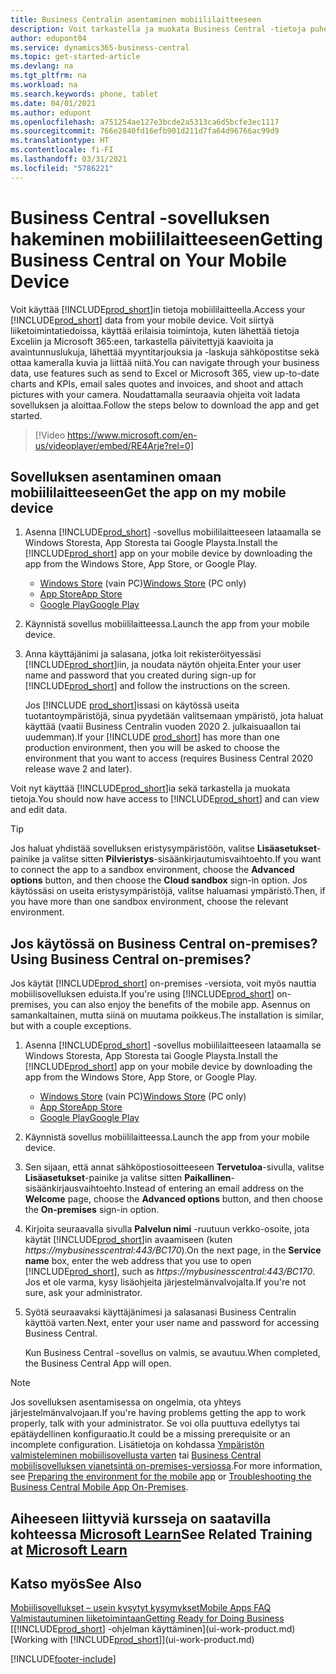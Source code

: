 ```yaml
---
title: Business Centralin asentaminen mobiililaitteeseen
description: Voit tarkastella ja muokata Business Central -tietoja puhelimessa tai tabletissa.
author: edupont04
ms.service: dynamics365-business-central
ms.topic: get-started-article
ms.devlang: na
ms.tgt_pltfrm: na
ms.workload: na
ms.search.keywords: phone, tablet
ms.date: 04/01/2021
ms.author: edupont
ms.openlocfilehash: a751254ae127e3bcde2a5313ca6d5bcfe3ec1117
ms.sourcegitcommit: 766e2840fd16efb901d211d7fa64d96766ac99d9
ms.translationtype: HT
ms.contentlocale: fi-FI
ms.lasthandoff: 03/31/2021
ms.locfileid: "5786221"
---
```

# <a name="getting-business-central-on-your-mobile-device"></a><span data-ttu-id="d9de3-103">Business Central -sovelluksen hakeminen mobiililaitteeseen</span><span class="sxs-lookup"><span data-stu-id="d9de3-103">Getting Business Central on Your Mobile Device</span></span>

<span data-ttu-id="d9de3-104">Voit käyttää [!INCLUDE[prod_short](includes/prod_short.md)]in tietoja mobiililaitteella.</span><span class="sxs-lookup"><span data-stu-id="d9de3-104">Access your [!INCLUDE[prod_short](includes/prod_short.md)] data from your mobile device.</span></span> <span data-ttu-id="d9de3-105">Voit siirtyä liiketoimintatiedoissa, käyttää erilaisia toimintoja, kuten lähettää tietoja Exceliin ja Microsoft 365:een, tarkastella päivitettyjä kaavioita ja avaintunnuslukuja, lähettää myyntitarjouksia ja -laskuja sähköpostitse sekä ottaa kameralla kuvia ja liittää niitä.</span><span class="sxs-lookup"><span data-stu-id="d9de3-105">You can navigate through your business data, use features such as send to Excel or Microsoft 365, view up-to-date charts and KPIs, email sales quotes and invoices, and shoot and attach pictures with your camera.</span></span> <span data-ttu-id="d9de3-106">Noudattamalla seuraavia ohjeita voit ladata sovelluksen ja aloittaa.</span><span class="sxs-lookup"><span data-stu-id="d9de3-106">Follow the steps below to download the app and get started.</span></span>

> [!Video https://www.microsoft.com/en-us/videoplayer/embed/RE4Arje?rel=0]

## <a name="get-the-app-on-my-mobile-device"></a><span data-ttu-id="d9de3-107">Sovelluksen asentaminen omaan mobiililaitteeseen</span><span class="sxs-lookup"><span data-stu-id="d9de3-107">Get the app on my mobile device</span></span>

1. <span data-ttu-id="d9de3-108">Asenna [!INCLUDE[prod_short](includes/prod_short.md)] -sovellus mobiililaitteeseen lataamalla se Windows Storesta, App Storesta tai Google Playsta.</span><span class="sxs-lookup"><span data-stu-id="d9de3-108">Install the [!INCLUDE[prod_short](includes/prod_short.md)] app on your mobile device by downloading the app from the Windows Store, App Store, or Google Play.</span></span>  

   - <span data-ttu-id="d9de3-109">[Windows Store](https://go.microsoft.com/fwlink/?LinkId=734848) (vain PC)</span><span class="sxs-lookup"><span data-stu-id="d9de3-109">[Windows Store](https://go.microsoft.com/fwlink/?LinkId=734848) (PC only)</span></span>
   - [<span data-ttu-id="d9de3-110">App Store</span><span class="sxs-lookup"><span data-stu-id="d9de3-110">App Store</span></span>](https://go.microsoft.com/fwlink/?LinkId=734847)
   - [<span data-ttu-id="d9de3-111">Google Play</span><span class="sxs-lookup"><span data-stu-id="d9de3-111">Google Play</span></span>](https://go.microsoft.com/fwlink/?LinkId=734849)
2. <span data-ttu-id="d9de3-112">Käynnistä sovellus mobiililaitteessa.</span><span class="sxs-lookup"><span data-stu-id="d9de3-112">Launch the app from your mobile device.</span></span>
3. <span data-ttu-id="d9de3-113">Anna käyttäjänimi ja salasana, jotka loit rekisteröityessäsi [!INCLUDE[prod_short](includes/prod_short.md)]iin, ja noudata näytön ohjeita.</span><span class="sxs-lookup"><span data-stu-id="d9de3-113">Enter your user name and password that you created during sign-up for [!INCLUDE[prod_short](includes/prod_short.md)] and follow the instructions on the screen.</span></span>

    <span data-ttu-id="d9de3-114">Jos [!INCLUDE [prod_short](includes/prod_short.md)]issasi on käytössä useita tuotantoympäristöjä, sinua pyydetään valitsemaan ympäristö, jota haluat käyttää (vaatii Business Centralin vuoden 2020 2. julkaisuaallon tai uudemman).</span><span class="sxs-lookup"><span data-stu-id="d9de3-114">If your [!INCLUDE [prod_short](includes/prod_short.md)] has more than one production environment, then you will be asked to choose the environment that you want to access (requires Business Central 2020 release wave 2 and later).</span></span>

<span data-ttu-id="d9de3-115">Voit nyt käyttää [!INCLUDE[prod_short](includes/prod_short.md)]ia sekä tarkastella ja muokata tietoja.</span><span class="sxs-lookup"><span data-stu-id="d9de3-115">You should now have access to [!INCLUDE[prod_short](includes/prod_short.md)] and can view and edit data.</span></span>  

> [!TIP]
> <span data-ttu-id="d9de3-116">Jos haluat yhdistää sovelluksen eristysympäristöön, valitse **Lisäasetukset**-painike ja valitse sitten **Pilvieristys**-sisäänkirjautumisvaihtoehto.</span><span class="sxs-lookup"><span data-stu-id="d9de3-116">If you want to connect the app to a sandbox environment, choose the **Advanced options** button, and then choose the **Cloud sandbox** sign-in option.</span></span> <span data-ttu-id="d9de3-117">Jos käytössäsi on useita eristysympäristöjä, valitse haluamasi ympäristö.</span><span class="sxs-lookup"><span data-stu-id="d9de3-117">Then, if you have more than one sandbox environment, choose the relevant environment.</span></span>

## <a name="using-business-central-on-premises"></a><span data-ttu-id="d9de3-118">Jos käytössä on Business Central on-premises?</span><span class="sxs-lookup"><span data-stu-id="d9de3-118">Using Business Central on-premises?</span></span>

<span data-ttu-id="d9de3-119">Jos käytät [!INCLUDE[prod_short](includes/prod_short.md)] on-premises -versiota, voit myös nauttia mobiilisovelluksen eduista.</span><span class="sxs-lookup"><span data-stu-id="d9de3-119">If you're using [!INCLUDE[prod_short](includes/prod_short.md)] on-premises, you can also enjoy the benefits of the mobile app.</span></span> <span data-ttu-id="d9de3-120">Asennus on samankaltainen, mutta siinä on muutama poikkeus.</span><span class="sxs-lookup"><span data-stu-id="d9de3-120">The installation is similar, but with a couple exceptions.</span></span>

1. <span data-ttu-id="d9de3-121">Asenna [!INCLUDE[prod_short](includes/prod_short.md)] -sovellus mobiililaitteeseen lataamalla se Windows Storesta, App Storesta tai Google Playsta.</span><span class="sxs-lookup"><span data-stu-id="d9de3-121">Install the [!INCLUDE[prod_short](includes/prod_short.md)] app on your mobile device by downloading the app from the Windows Store, App Store, or Google Play.</span></span>  

   - <span data-ttu-id="d9de3-122">[Windows Store](https://go.microsoft.com/fwlink/?LinkId=734848) (vain PC)</span><span class="sxs-lookup"><span data-stu-id="d9de3-122">[Windows Store](https://go.microsoft.com/fwlink/?LinkId=734848) (PC only)</span></span>
   - [<span data-ttu-id="d9de3-123">App Store</span><span class="sxs-lookup"><span data-stu-id="d9de3-123">App Store</span></span>](https://go.microsoft.com/fwlink/?LinkId=734847)
   - [<span data-ttu-id="d9de3-124">Google Play</span><span class="sxs-lookup"><span data-stu-id="d9de3-124">Google Play</span></span>](https://go.microsoft.com/fwlink/?LinkId=734849)
2. <span data-ttu-id="d9de3-125">Käynnistä sovellus mobiililaitteessa.</span><span class="sxs-lookup"><span data-stu-id="d9de3-125">Launch the app from your mobile device.</span></span>
3. <span data-ttu-id="d9de3-126">Sen sijaan, että annat sähköpostiosoitteeseen **Tervetuloa**-sivulla, valitse **Lisäasetukset**-painike ja valitse sitten **Paikallinen**-sisäänkirjausvaihtoehto.</span><span class="sxs-lookup"><span data-stu-id="d9de3-126">Instead of entering an email address on the **Welcome** page, choose the **Advanced options** button, and then choose the **On-premises** sign-in option.</span></span>
4. <span data-ttu-id="d9de3-127">Kirjoita seuraavalla sivulla **Palvelun nimi** -ruutuun verkko-osoite, jota käytät [!INCLUDE[prod_short](includes/prod_short.md)]in avaamiseen (kuten *https://mybusinesscentral:443/BC170*).</span><span class="sxs-lookup"><span data-stu-id="d9de3-127">On the next page, in the **Service name** box, enter the web address that you use to open [!INCLUDE[prod_short](includes/prod_short.md)], such as *https://mybusinesscentral:443/BC170*.</span></span> <span data-ttu-id="d9de3-128">Jos et ole varma, kysy lisäohjeita järjestelmänvalvojalta.</span><span class="sxs-lookup"><span data-stu-id="d9de3-128">If you're not sure, ask your administrator.</span></span>
5. <span data-ttu-id="d9de3-129">Syötä seuraavaksi käyttäjänimesi ja salasanasi Business Centralin käyttöä varten.</span><span class="sxs-lookup"><span data-stu-id="d9de3-129">Next, enter your user name and password for accessing Business Central.</span></span>

   <span data-ttu-id="d9de3-130">Kun Business Central -sovellus on valmis, se avautuu.</span><span class="sxs-lookup"><span data-stu-id="d9de3-130">When completed, the Business Central App will open.</span></span>

> [!NOTE]
> <span data-ttu-id="d9de3-131">Jos sovelluksen asentamisessa on ongelmia, ota yhteys järjestelmänvalvojaan.</span><span class="sxs-lookup"><span data-stu-id="d9de3-131">If you're having problems getting the app to work properly, talk with your administrator.</span></span> <span data-ttu-id="d9de3-132">Se voi olla puuttuva edellytys tai epätäydellinen konfiguraatio.</span><span class="sxs-lookup"><span data-stu-id="d9de3-132">It could be a missing prerequisite or an incomplete configuration.</span></span> <span data-ttu-id="d9de3-133">Lisätietoja on kohdassa [Ympäristön valmisteleminen mobiilisovellusta varten](/dynamics365/business-central/dev-itpro/deployment/install-business-central-app#prereqs) tai [Business Central mobiilisovelluksen vianetsintä on-premises-versiossa](/dynamics365/business-central/dev-itpro/developer/devenv-troubleshooting-the-mobile-app).</span><span class="sxs-lookup"><span data-stu-id="d9de3-133">For more information, see  [Preparing the environment for the mobile app](/dynamics365/business-central/dev-itpro/deployment/install-business-central-app#prereqs) or [Troubleshooting the Business Central Mobile App On-Premises](/dynamics365/business-central/dev-itpro/developer/devenv-troubleshooting-the-mobile-app).</span></span>

## <a name="see-related-training-at-microsoft-learn"></a><span data-ttu-id="d9de3-134">Aiheeseen liittyviä kursseja on saatavilla kohteessa [Microsoft Learn](/learn/modules/alternative-interfaces-dynamics-365-business-central/index)</span><span class="sxs-lookup"><span data-stu-id="d9de3-134">See Related Training at [Microsoft Learn](/learn/modules/alternative-interfaces-dynamics-365-business-central/index)</span></span>

## <a name="see-also"></a><span data-ttu-id="d9de3-135">Katso myös</span><span class="sxs-lookup"><span data-stu-id="d9de3-135">See Also</span></span>

[<span data-ttu-id="d9de3-136">Mobiilisovellukset – usein kysytyt kysymykset</span><span class="sxs-lookup"><span data-stu-id="d9de3-136">Mobile Apps FAQ</span></span>](ui-mobile-faq.md)  
[<span data-ttu-id="d9de3-137">Valmistautuminen liiketoimintaan</span><span class="sxs-lookup"><span data-stu-id="d9de3-137">Getting Ready for Doing Business</span></span>](ui-get-ready-business.md)  
<span data-ttu-id="d9de3-138">[[!INCLUDE[prod_short](includes/prod_short.md)] -ohjelman käyttäminen](ui-work-product.md)</span><span class="sxs-lookup"><span data-stu-id="d9de3-138">[Working with [!INCLUDE[prod_short](includes/prod_short.md)]](ui-work-product.md)</span></span>  


[!INCLUDE[footer-include](includes/footer-banner.md)]